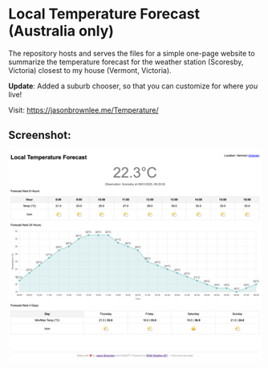 # Local Temperature Forecast (Australia only)

The repository hosts and serves the files for a simple one-page website to summarize the temperature forecast for the weather station (Scoresby, Victoria) closest to my house (Vermont, Victoria).

**Update**: Added a suburb chooser, so that you can customize for where _you_ live!

Visit: https://jasonbrownlee.me/Temperature/


## Screenshot:

![](pics/Screenshot.png)